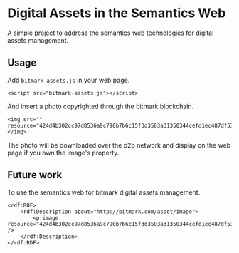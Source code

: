 # Digital Assets in the Semantics Web

A simple project to address the semantics web technologies for digital assets management.

## Usage

Add ```bitmark-assets.js``` in your web page.

```
<script src="bitmark-assets.js"></script>
```

And insert a photo copyrighted through the bitmark blockchain.

```
<img src="" resource="424d4b302cc97d8536a9c790b7b6c15f3d3503a31350344cefd1ec487df53a35ccab3beb"></img>
```

The photo will be downloaded over the p2p network and display on the web page if you own the image's property.

## Future work

To use the semantics web for bitmark digital assets management.

```
<rdf:RDF>
	<rdf:Description about="http://bitmark.com/asset/image">
		<p:image resource="424d4b302cc97d8536a9c790b7b6c15f3d3503a31350344cefd1ec487df53a35ccab3beb" />
	</rdf:Description>
</rdf:RDF>
```
